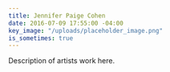```yaml
---
title: Jennifer Paige Cohen
date: 2016-07-09 17:55:00 -04:00
key_image: "/uploads/placeholder_image.png"
is_sometimes: true
---
```


Description of artists work here.